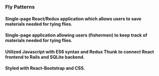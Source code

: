 ### Fly Patterns

#### Single-page React/Redux application which allows users to save materials needed for tying flies.
#### Single-page application allowing users (fishermen) to keep track of materials needed for tying flies.
#### Utilized Javascript with ES6 syntax and Redux Thunk to connect React frontend to Rails and SQLite backend.
#### Styled with React-Bootstrap and CSS.
